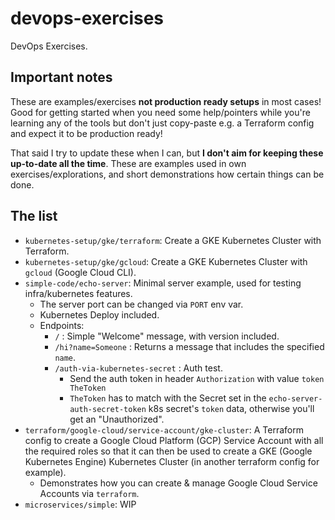 # devops-exercises

DevOps Exercises.

## Important notes

These are examples/exercises **not production ready setups** in most cases! Good for getting started when you need some help/pointers while you're learning any of the tools but don't just copy-paste e.g. a Terraform config and expect it to be production ready!

That said I try to update these when I can, but **I don't aim for keeping these up-to-date all the time**. These are examples used in own exercises/explorations, and short demonstrations how certain things can be done.

## The list

- `kubernetes-setup/gke/terraform`: Create a GKE Kubernetes Cluster with Terraform.
- `kubernetes-setup/gke/gcloud`: Create a GKE Kubernetes Cluster with `gcloud` (Google Cloud CLI).
- `simple-code/echo-server`: Minimal server example, used for testing infra/kubernetes features.
    - The server port can be changed via `PORT` env var.
    - Kubernetes Deploy included.
    - Endpoints:
        - `/` : Simple "Welcome" message, with version included.
        - `/hi?name=Someone` : Returns a message that includes the specified `name`.
        - `/auth-via-kubernetes-secret` : Auth test.
            - Send the auth token in header `Authorization` with value `token TheToken`
            - `TheToken` has to match with the Secret set in the `echo-server-auth-secret-token` k8s secret's `token` data, otherwise you'll get an "Unauthorized".
- `terraform/google-cloud/service-account/gke-cluster`: A Terraform config to create a Google Cloud Platform (GCP) Service Account with all the required roles so that it can then be used to create a GKE (Google Kubernetes Engine) Kubernetes Cluster (in another terraform config for example).
    - Demonstrates how you can create & manage Google Cloud Service Accounts via `terraform`.
- `microservices/simple`: WIP
